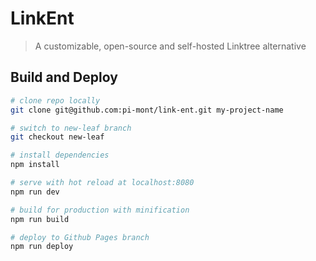 # LinkEnt

> A customizable, open-source and self-hosted Linktree alternative

## Build and Deploy

``` bash
# clone repo locally
git clone git@github.com:pi-mont/link-ent.git my-project-name

# switch to new-leaf branch
git checkout new-leaf

# install dependencies
npm install

# serve with hot reload at localhost:8080
npm run dev

# build for production with minification
npm run build

# deploy to Github Pages branch
npm run deploy
```
